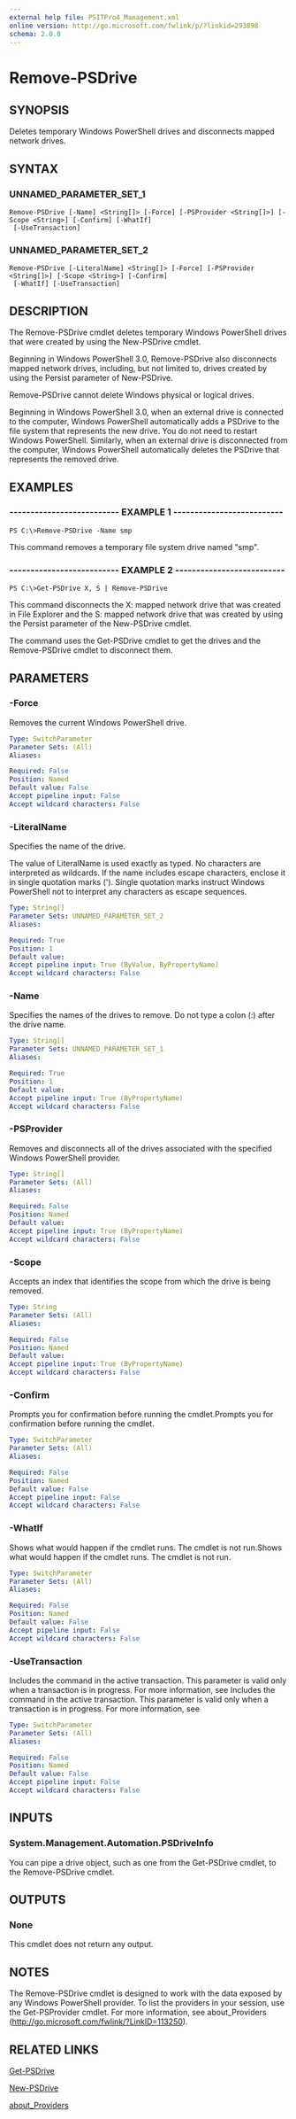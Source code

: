 ```yaml
---
external help file: PSITPro4_Management.xml
online version: http://go.microsoft.com/fwlink/p/?linkid=293898
schema: 2.0.0
---
```


# Remove-PSDrive
## SYNOPSIS
Deletes temporary Windows PowerShell drives and disconnects mapped network drives.

## SYNTAX

### UNNAMED_PARAMETER_SET_1
```
Remove-PSDrive [-Name] <String[]> [-Force] [-PSProvider <String[]>] [-Scope <String>] [-Confirm] [-WhatIf]
 [-UseTransaction]
```

### UNNAMED_PARAMETER_SET_2
```
Remove-PSDrive [-LiteralName] <String[]> [-Force] [-PSProvider <String[]>] [-Scope <String>] [-Confirm]
 [-WhatIf] [-UseTransaction]
```

## DESCRIPTION
The Remove-PSDrive cmdlet deletes temporary Windows PowerShell drives that were created by using the New-PSDrive cmdlet.

Beginning in Windows PowerShell 3.0, Remove-PSDrive also disconnects mapped network drives, including, but not limited to, drives created by using the Persist parameter of New-PSDrive.

Remove-PSDrive cannot delete Windows physical or logical drives.

Beginning in Windows PowerShell 3.0, when an external drive is connected to the computer, Windows PowerShell automatically adds a PSDrive to the file system that represents the new drive.
You do not need to restart Windows PowerShell.
Similarly, when an external drive is disconnected from the computer, Windows PowerShell automatically deletes the PSDrive that represents the removed drive.

## EXAMPLES

### -------------------------- EXAMPLE 1 --------------------------
```
PS C:\>Remove-PSDrive -Name smp
```

This command removes a temporary file system drive named "smp".

### -------------------------- EXAMPLE 2 --------------------------
```
PS C:\>Get-PSDrive X, S | Remove-PSDrive
```

This command disconnects the X: mapped network drive that was created in File Explorer and the S: mapped network drive that was created by using the Persist parameter of the New-PSDrive cmdlet.

The command uses the Get-PSDrive cmdlet to get the drives and the Remove-PSDrive cmdlet to disconnect them.

## PARAMETERS

### -Force
Removes the current Windows PowerShell drive.

```yaml
Type: SwitchParameter
Parameter Sets: (All)
Aliases: 

Required: False
Position: Named
Default value: False
Accept pipeline input: False
Accept wildcard characters: False
```

### -LiteralName
Specifies the name of the drive.

The value of LiteralName is used exactly as typed.
No characters are interpreted as wildcards.
If the name includes escape characters, enclose it in single quotation marks (').
Single quotation marks instruct Windows PowerShell not to interpret any characters as escape sequences.

```yaml
Type: String[]
Parameter Sets: UNNAMED_PARAMETER_SET_2
Aliases: 

Required: True
Position: 1
Default value: 
Accept pipeline input: True (ByValue, ByPropertyName)
Accept wildcard characters: False
```

### -Name
Specifies the names of the drives to remove.
Do not type a colon (:) after the drive name.

```yaml
Type: String[]
Parameter Sets: UNNAMED_PARAMETER_SET_1
Aliases: 

Required: True
Position: 1
Default value: 
Accept pipeline input: True (ByPropertyName)
Accept wildcard characters: False
```

### -PSProvider
Removes and disconnects all of the drives associated with the specified Windows PowerShell provider.

```yaml
Type: String[]
Parameter Sets: (All)
Aliases: 

Required: False
Position: Named
Default value: 
Accept pipeline input: True (ByPropertyName)
Accept wildcard characters: False
```

### -Scope
Accepts an index that identifies the scope from which the drive is being removed.

```yaml
Type: String
Parameter Sets: (All)
Aliases: 

Required: False
Position: Named
Default value: 
Accept pipeline input: True (ByPropertyName)
Accept wildcard characters: False
```

### -Confirm
Prompts you for confirmation before running the cmdlet.Prompts you for confirmation before running the cmdlet.

```yaml
Type: SwitchParameter
Parameter Sets: (All)
Aliases: 

Required: False
Position: Named
Default value: False
Accept pipeline input: False
Accept wildcard characters: False
```

### -WhatIf
Shows what would happen if the cmdlet runs.
The cmdlet is not run.Shows what would happen if the cmdlet runs.
The cmdlet is not run.

```yaml
Type: SwitchParameter
Parameter Sets: (All)
Aliases: 

Required: False
Position: Named
Default value: False
Accept pipeline input: False
Accept wildcard characters: False
```

### -UseTransaction
Includes the command in the active transaction.
This parameter is valid only when a transaction is in progress.
For more information, see Includes the command in the active transaction.
This parameter is valid only when a transaction is in progress.
For more information, see

```yaml
Type: SwitchParameter
Parameter Sets: (All)
Aliases: 

Required: False
Position: Named
Default value: False
Accept pipeline input: False
Accept wildcard characters: False
```

## INPUTS

### System.Management.Automation.PSDriveInfo
You can pipe a drive object, such as one from the Get-PSDrive cmdlet, to the Remove-PSDrive cmdlet.

## OUTPUTS

### None
This cmdlet does not return any output.

## NOTES
The Remove-PSDrive cmdlet is designed to work with the data exposed by any Windows PowerShell provider.
To list the providers in your session, use the Get-PSProvider cmdlet.
For more information, see about_Providers (http://go.microsoft.com/fwlink/?LinkID=113250).

## RELATED LINKS

[Get-PSDrive](6c176030-de74-40f3-8f48-7b4d871c3238)

[New-PSDrive](a90ffe5f-a576-4c4a-b392-822bcec17ffd)

[about_Providers](55e2974f-3314-48d2-8b1b-abdea6b303cb)

